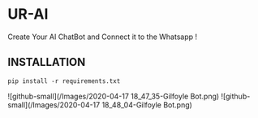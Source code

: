 # UR-AI
Create Your AI ChatBot and Connect it to the Whatsapp !

## INSTALLATION

```
pip install -r requirements.txt

```

![github-small](/Images/2020-04-17 18_47_35-Gilfoyle Bot.png)
![github-small](/Images/2020-04-17 18_48_04-Gilfoyle Bot.png)

